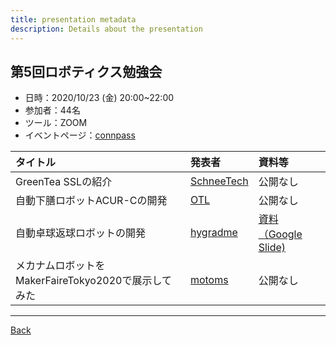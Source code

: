 ```yaml
---
title: presentation metadata
description: Details about the presentation
---
```


<link rel="shortcut icon" type="image/x-icon" href="/favicon.ico?">

## 第5回ロボティクス勉強会

- 日時：2020/10/23 (金) 20:00~22:00
- 参加者：44名
- ツール：ZOOM
- イベントページ：[connpass](https://robosemi.connpass.com/event/190300/)

| タイトル | 発表者 | 資料等 |
| :--- | :--- | :--- |
| GreenTea SSLの紹介 | [SchneeTech](https://connpass.com/user/SchneeTech/) | 公開なし |
| 自動下膳ロボットACUR-Cの開発 | [OTL](https://connpass.com/user/OTL/) | 公開なし |
| 自動卓球返球ロボットの開発 | [hygradme](https://connpass.com/user/hygradme/) | [資料（Google Slide)](https://t.co/cr2hfhtPoq?amp=1) |
| メカナムロボットをMakerFaireTokyo2020で展示してみた | [motoms](https://connpass.com/user/motomi/) | 公開なし |

- - -
[Back](../../archive.md)
